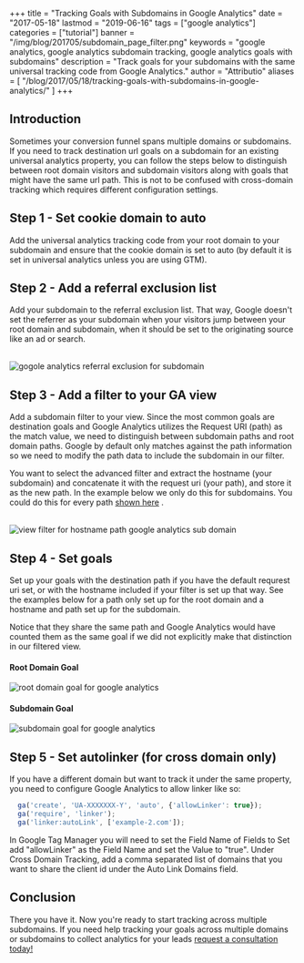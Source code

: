 +++
title = "Tracking Goals with Subdomains in Google Analytics"
date = "2017-05-18"
lastmod = "2019-06-16"
tags = ["google analytics"]
categories = ["tutorial"]
banner = "/img/blog/201705/subdomain_page_filter.png"
keywords = "google analytics, google analytics subdomain tracking, google analytics goals with subdomains"
description = "Track goals for your subdomains with the same universal tracking code from Google Analytics."
author = "Attributio"
aliases = [
    "/blog/2017/05/18/tracking-goals-with-subdomains-in-google-analytics/"
]
+++


## Introduction

Sometimes your conversion funnel spans multiple domains or subdomains. If you need to track destination url goals on a subdomain for an existing universal analytics property, you can follow the steps below to distinguish between root domain visitors and subdomain visitors along with goals that might have the same url path. This is not to be confused with cross-domain tracking which requires different configuration settings.

## Step 1 - Set cookie domain to auto

Add the universal analytics tracking code from your root domain to your subdomain and ensure that the cookie domain is set to auto (by default it is set in universal analytics unless you are using GTM).
 
## Step 2 - Add a referral exclusion list

Add your subdomain to the referral exclusion list. That way, Google doesn't set the referrer as your subdomain when your visitors jump between your root domain and subdomain, when it should be set to the originating source like an ad or search.

<br>

<img class="img-responsive img-thumbnail" src="/img/blog/201705/add_referral_exclusion.png" alt="gogole analytics referral exclusion for subdomain" />

<br>


## Step 3 - Add a filter to your GA view

Add a subdomain filter to your view. Since the most common goals are destination goals and Google Analytics utilizes the Request URI (path) as the match value, we need to distinguish between subdomain paths and root domain paths. Google by default only matches against the path information so we need to modify the path data to include the subdomain in our filter.

You want to select the advanced filter and extract the hostname (your subdomain) and concatenate it with the request uri (your path), and store it as the new path. In the example below we only do this for subdomains. You could do this for every path [shown here](https://support.google.com/analytics/answer/1012243?hl=en) .


<br>

<img class="img-responsive img-thumbnail" src="/img/blog/201705/subdomain_page_filter.png" alt="view filter for hostname path google analytics sub domain" />

<br>


## Step 4 - Set goals

Set up your goals with the destination path if you have the default requrest uri set, or with the hostname included if your filter is set up that way. See the examples below for a path only set up for the root domain and a hostname and path set up for the subdomain. 

Notice that they share the same path and Google Analytics would have counted them as the same goal if we did not explicitly make that distinction in our filtered view.

<div class="row">
<div class="col-md-6">
<h4>Root Domain Goal</h4>
<img class="img-responsive img-thumbnail" src="/img/blog/201705/root_domain_goal.png" alt="root domain goal for google analytics" />
</div>

<div class="col-md-6">
<h4>Subdomain Goal</h4>
<img class="img-responsive img-thumbnail" src="/img/blog/201705/subdomain_goal.png" alt="subdomain goal for google analytics" />
</div>
</div>

## Step 5 - Set autolinker (for cross domain only)

If you have a different domain but want to track it under the same property, you need to configure Google Analytics to allow linker like so:

```javascript
  ga('create', 'UA-XXXXXXX-Y', 'auto', {'allowLinker': true});
  ga('require', 'linker');
  ga('linker:autoLink', ['example-2.com']);
```

In Google Tag Manager you will need to set the Field Name of Fields to Set add "allowLinker" as the Field Name and set the Value to "true". Under Cross Domain Tracking, add a comma separated list of domains that you want to share the client id under the Auto Link Domains field.

## Conclusion

There you have it. Now you're ready to start tracking across multiple subdomains. If you need help tracking your goals across multiple domains or subdomains to collect analytics for your leads [request a consultation today!](/meet/)